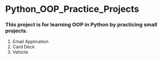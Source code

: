 # Python_OOP_Practice_Projects
### This project is for learning OOP in Python by practicing small projects.
  1. Email Application
  2. Card Deck
  3. Vehicle
